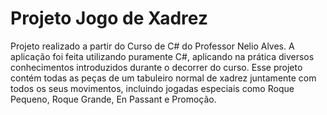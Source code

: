# Projeto Jogo de Xadrez

Projeto realizado a partir do Curso de C# do Professor Nelio Alves.
A aplicação foi feita utilizando puramente C#, aplicando na prática diversos conhecimentos introduzidos durante o decorrer do curso.
Esse projeto contém todas as peças de um tabuleiro normal de xadrez juntamente com todos os seus movimentos, incluindo jogadas especiais como Roque Pequeno, Roque Grande, En Passant e Promoção.
